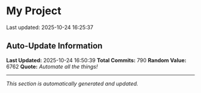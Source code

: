 # My Project


Last updated: 2025-10-24 16:25:37





























































































































































































































































































































































































































































































































































































































































































































































































































































































































































































































































































































































































































## Auto-Update Information

**Last Updated:** 2025-10-24 16:50:39
**Total Commits:** 790
**Random Value:** 6762
**Quote:** _Automate all the things!_

---
_This section is automatically generated and updated._